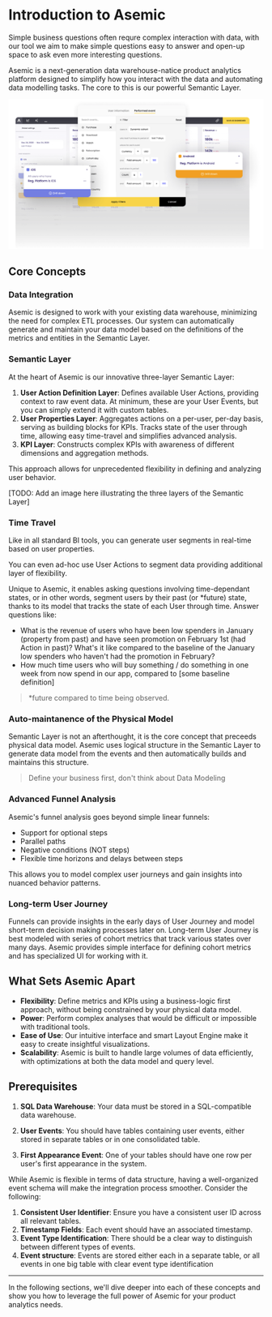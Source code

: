 # Introduction to Asemic

Simple business questions often requre complex interaction with data, with our tool we aim to make simple questions easy to answer and open-up space to ask even more interesting questions.

Asemic is a next-generation data warehouse-natice product analytics platform designed to simplify how you interact with the data and automating data modelling tasks. The core to this is our powerful Semantic Layer.

![Asemic App](../assets/asemic.png)

## Core Concepts

### Data Integration

Asemic is designed to work with your existing data warehouse, minimizing the need for complex ETL processes. Our system can automatically generate and maintain your data model based on the definitions of the metrics and entities in the Semantic Layer.

### Semantic Layer

At the heart of Asemic is our innovative three-layer Semantic Layer:

1. **User Action Definition Layer**: Defines available User Actions, providing context to raw event data. At minimum, these are your User Events, but you can simply extend it with custom tables.
2. **User Properties Layer**: Aggregates actions on a per-user, per-day basis, serving as building blocks for KPIs. Tracks state of the user through time, allowing easy time-travel and simplifies advanced analysis.
3. **KPI Layer**: Constructs complex KPIs with awareness of different dimensions and aggregation methods.

This approach allows for unprecedented flexibility in defining and analyzing user behavior.

[TODO: Add an image here illustrating the three layers of the Semantic Layer]

### Time Travel

Like in all standard BI tools, you can generate user segments in real-time based on user properties. 

You can even ad-hoc use User Actions to segment data providing additional layer of flexibility.

Unique to Asemic, it enables asking questions involving time-dependant states, or in other words, segment users by their past (or *future) state, thanks to its model that tracks the state of each User through time. Answer questions like:
- What is the revenue of users who have been low spenders in January (property from past) and have seen promotion on February 1st (had Action in past)? What's it like compared to the baseline of the January low spenders who haven't had the promotion in February?
- How much time users who will buy something / do something in one week from now spend in our app, compared to [some baseline definition]

> *future compared to time being observed.

### Auto-maintanence of the Physical Model

Semantic Layer is not an afterthought, it is the core concept that preceeds physical data model. Asemic uses logical structure in the Semantic Layer to generate data model from the events and then automatically builds and maintains this structure. 

> Define your business first, don't think about Data Modeling

### Advanced Funnel Analysis

Asemic's funnel analysis goes beyond simple linear funnels:

- Support for optional steps
- Parallel paths
- Negative conditions (NOT steps)
- Flexible time horizons and delays between steps

This allows you to model complex user journeys and gain insights into nuanced behavior patterns.

### Long-term User Journey

Funnels can provide insights in the early days of User Journey and model short-term decision making processes later on. 
Long-term User Journey is best modeled with series of cohort metrics that track various states over many days. Asemic provides simple interface for defining cohort metrics and has specialized UI for working with it.

## What Sets Asemic Apart

- **Flexibility**: Define metrics and KPIs using a business-logic first approach, without being constrained by your physical data model.
- **Power**: Perform complex analyses that would be difficult or impossible with traditional tools.
- **Ease of Use**: Our intuitive interface and smart Layout Engine make it easy to create insightful visualizations.
- **Scalability**: Asemic is built to handle large volumes of data efficiently, with optimizations at both the data model and query level.

## Prerequisites

1. **SQL Data Warehouse**: Your data must be stored in a SQL-compatible data warehouse.

2. **User Events**: You should have tables containing user events, either stored in separate tables or in one consolidated table.

3. **First Appearance Event**: One of your tables should have one row per user's first appearance in the system.

While Asemic is flexible in terms of data structure, having a well-organized event schema will make the integration process smoother. Consider the following:

1. **Consistent User Identifier**: Ensure you have a consistent user ID across all relevant tables.
2. **Timestamp Fields**: Each event should have an associated timestamp.
3. **Event Type Identification**: There should be a clear way to distinguish between different types of events.
4. **Event structure**: Events are stored either each in a separate table, or all events in one big table with clear event type identification


---
In the following sections, we'll dive deeper into each of these concepts and show you how to leverage the full power of Asemic for your product analytics needs.

